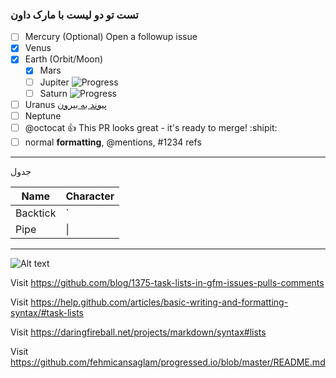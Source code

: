 ### تست تو دو لیست با مارک داون

- [ ] Mercury \(Optional) Open a followup issue
- [x] Venus
- [x] Earth (Orbit/Moon)
  + [x] Mars
  + [ ] Jupiter ![Progress](http://progressed.io/bar/28)
  + [ ] Saturn  ![Progress](http://progressed.io/bar/91?title=done)   
- [ ] Uranus  [پیوند به بیرون](https://pages.github.com/)
- [ ] Neptune
- [ ] @octocat :+1: This PR looks great - it's ready to merge! :shipit:
- [ ] normal **formatting**, @mentions, #1234 refs

------
جدول

| Name     | Character |
| ---      | ---       |
| Backtick | `         |
| Pipe     | \|        |
______

![Alt text](http://www.ptc.co.ir/wp-content/uploads/2015/05/image001.png "Optional title")

Visit https://github.com/blog/1375-task-lists-in-gfm-issues-pulls-comments

Visit https://help.github.com/articles/basic-writing-and-formatting-syntax/#task-lists

Visit https://daringfireball.net/projects/markdown/syntax#lists

Visit https://github.com/fehmicansaglam/progressed.io/blob/master/README.md
